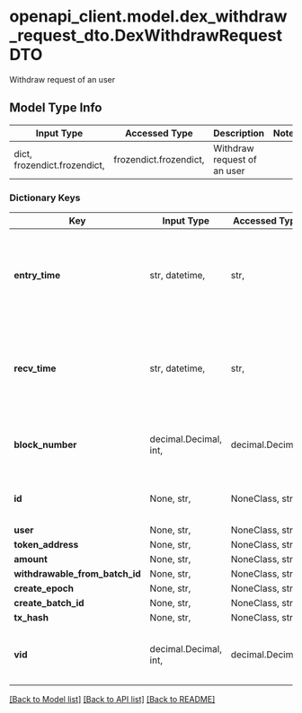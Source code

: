 # openapi_client.model.dex_withdraw_request_dto.DexWithdrawRequestDTO

Withdraw request of an user

## Model Type Info
Input Type | Accessed Type | Description | Notes
------------ | ------------- | ------------- | -------------
dict, frozendict.frozendict,  | frozendict.frozendict,  | Withdraw request of an user | 

### Dictionary Keys
Key | Input Type | Accessed Type | Description | Notes
------------ | ------------- | ------------- | ------------- | -------------
**entry_time** | str, datetime,  | str,  |  | [optional] value must conform to RFC-3339 date-time
**recv_time** | str, datetime,  | str,  |  | [optional] value must conform to RFC-3339 date-time
**block_number** | decimal.Decimal, int,  | decimal.Decimal,  | Number of block in which entity was recorded. | [optional] value must be a 64 bit integer
**id** | None, str,  | NoneClass, str,  | Identifier, format: (transaction hash)-(id). | [optional] 
**user** | None, str,  | NoneClass, str,  |  | [optional] 
**token_address** | None, str,  | NoneClass, str,  |  | [optional] 
**amount** | None, str,  | NoneClass, str,  |  | [optional] 
**withdrawable_from_batch_id** | None, str,  | NoneClass, str,  |  | [optional] 
**create_epoch** | None, str,  | NoneClass, str,  |  | [optional] 
**create_batch_id** | None, str,  | NoneClass, str,  |  | [optional] 
**tx_hash** | None, str,  | NoneClass, str,  |  | [optional] 
**vid** | decimal.Decimal, int,  | decimal.Decimal,  |  | [optional] value must be a 64 bit integer

[[Back to Model list]](../../README.md#documentation-for-models) [[Back to API list]](../../README.md#documentation-for-api-endpoints) [[Back to README]](../../README.md)

